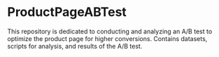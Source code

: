 # ProductPageABTest
This repository is dedicated to conducting and analyzing an A/B test to optimize the product page for higher conversions. Contains datasets, scripts for analysis, and results of the A/B test.
